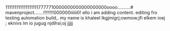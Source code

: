1111111111111111117777710000000000000000000oooo..........# mavenproject.......!!!!!!!!000000iiiiii0!
ello i am adding content. editing fro testing automation build,.
my name is khaleel
lkgjmigrj;owmow;jfi
elkem ioej ;
eknivs lm io 
jugug
njdihsi;oj
jjjjj
